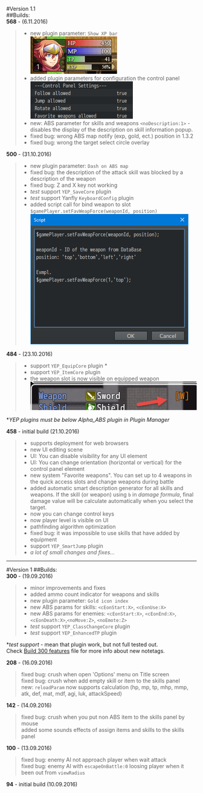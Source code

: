 #Version 1.1  
##Builds:   
**568** - (6.11.2016)  
> - new plugin parameter: `Show XP bar`  
![image](https://github.com/KageDesu/TestRepo/blob/master/build568_xpbar.png)  
> - added plugin parameters for configuration the control panel  
![image](https://github.com/KageDesu/TestRepo/blob/master/build568_control_panel_params.png)  
> - new: ABS parameter for skills and weapons `<noDescription:1>` - disables the display of the description on skill information popup.
> - fixed bug: wrong ABS map notify (exp, gold, ect.) position in 1.3.2  
> - fixed bug: wrong the target select circle overlay    


**500** - (31.10.2016)  
> - new plugin parameter: `Dash on ABS map`  
> - fixed bug: the description of the attack skill was blocked by a description of the weapon
> - fixed bug: Z and X key not working  
> - *test* support `YEP_SaveCore` plugin  
> - *test* support Yanfly `KeyboardConfig` plugin
> - added script call for bind weapon to slot `$gamePlayer.setFavWeapForce(weaponId, position)`  
![image](https://github.com/KageDesu/TestRepo/blob/master/build500_bind_weap_script.png)


**484** - (23.10.2016)
> - support `YEP_EquipCore` plugin *
> - support `YEP_ItemCore` plugin
> - the weapon slot is now visible on equipped weapon
![image](https://github.com/KageDesu/TestRepo/blob/master/build484_favWeapEquip.png)

**YEP plugins must be below Alpha_ABS plugin in Plugin Manager*

**458** - initial build (21.10.2016)  
> - supports deployment for web browsers  
> - new UI editing scene
> - UI: You can disable visibility for any UI element
> - UI: You can change orientation (horizontal or vertical) for the control panel element
> - new system "Favorite weapons". You can set up to 4 weapons in the quick access slots and change weapons during battle
> - added automatic smart description generator for all skills and weapons. If the skill (or weapon) using `b` in *damage formula*, final damage value will be calculate automatically when you select the target.
> - now you can change control keys
> - now player level is visible on UI
> - pathfinding algorithm optimization
> - fixed bug: it was impossible to use skills that have added by equipment
> - support `YEP_SmartJump` plugin
> - *a lot of small changes and fixes...*

 ***

#Version 1
##Builds:  
**300** - (19.09.2016)
> - minor improvements and fixes  
> - added ammo count indicator for weapons and skills    
> - new plugin parameter: `Gold icon index`  
> - new ABS params for skills: `<cEonStart:X>`, `<cEonUse:X>`  
> - new ABS params for enemies: `<cEonStart:X>`, `<cEonEnd:X>`, `<cEonDeath:X>`,`<noMove:Z>`, `<noEmote:Z>`  
> - *test* support `YEP_ClassChangeCore` plugin  
> - *test* support `YEP_EnhancedTP` plugin

**test support* - mean that plugin work, but not full tested out.  
Check [Build 300 features](https://github.com/KageDesu/Alpha-ABS/blob/master/Alpha%20ABS%20plugin/Build%20300%20features.md) file for more info about new notetags.  

**208** - (16.09.2016)  
> fixed bug: crush when open 'Options' menu on Title screen  
> fixed bug: crush when add empty skill or item to the skills panel  
> new: `reloadParam` now supports calculation (hp, mp, tp, mhp, mmp, atk, def, mat, mdf, agi, luk, attackSpeed)  

**142** - (14.09.2016)  
> fixed bug: crush when you put non ABS item to the skills panel by mouse  
> added some sounds effects of assign items and skills to the skills panel  

**100** - (13.09.2016)
> fixed bug: enemy AI not approach player when wait attack  
> fixed bug: enemy AI with `escapeOnBattle:0` loosing player when it been out from `viewRadius`

**94** - initial build (10.09.2016)  

